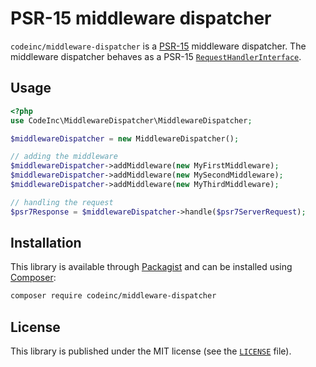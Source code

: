 # PSR-15 middleware dispatcher

`codeinc/middleware-dispatcher` is a [PSR-15](https://www.php-fig.org/psr/psr-15/) middleware dispatcher. The middleware dispatcher behaves as a PSR-15 [`RequestHandlerInterface`](https://www.php-fig.org/psr/psr-15/#21-psrhttpserverrequesthandlerinterface).

## Usage

```php
<?php
use CodeInc\MiddlewareDispatcher\MiddlewareDispatcher;

$middlewareDispatcher = new MiddlewareDispatcher();

// adding the middleware 
$middlewareDispatcher->addMiddleware(new MyFirstMiddleware);
$middlewareDispatcher->addMiddleware(new MySecondMiddleware);
$middlewareDispatcher->addMiddleware(new MyThirdMiddleware);

// handling the request
$psr7Response = $middlewareDispatcher->handle($psr7ServerRequest);
```

## Installation

This library is available through [Packagist](https://packagist.org/packages/codeinc/middleware-dispatcher) and can be installed using [Composer](https://getcomposer.org/): 

```bash
composer require codeinc/middleware-dispatcher
```


## License 
This library is published under the MIT license (see the [`LICENSE`](LICENSE) file).